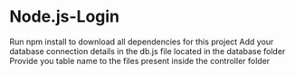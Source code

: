 # Node.js-Login
Run npm install to download all dependencies for this project
Add your database connection details in the db.js file located in the database folder
Provide you table name to the files present inside the controller folder
